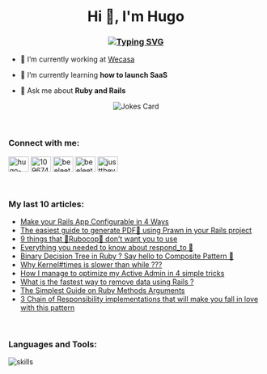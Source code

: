 <h1 align="center">Hi 👋, I'm Hugo</h1>
<h3 align="center"><a href="https://git.io/typing-svg"><img src="https://readme-typing-svg.herokuapp.com?font=Fira+Code&pause=1000&center=true&width=435&lines=Software+Engineer" alt="Typing SVG" /></a></h3>

- 🔭 I’m currently working at [Wecasa](https://www.wecasa.fr)

- 🌱 I’m currently learning **how to launch SaaS**

- 💬 Ask me about **Ruby and Rails**
<div align="center"><img src="https://readme-jokes.vercel.app/api?hideBorder&bgColor=%2f343f" alt="Jokes Card" /></div>

&nbsp;

<h3 align="left">Connect with me:</h3>
<p align="left">
<a href="https://linkedin.com/in/hugo-vast" target="_blank"><img align="center" src="https://raw.githubusercontent.com/rahuldkjain/github-profile-readme-generator/master/src/images/icons/Social/linked-in-alt.svg" alt="hugo-vast" height="30" width="40" /></a>
<a href="https://stackoverflow.com/users/10967401" target="_blank"><img align="center" src="https://raw.githubusercontent.com/rahuldkjain/github-profile-readme-generator/master/src/images/icons/Social/stack-overflow.svg" alt="10967401" height="30" width="40" /></a>
<a href="https://www.youtube.com/@beeleethebee" target="_blank"><img align="center" src="https://raw.githubusercontent.com/rahuldkjain/github-profile-readme-generator/master/src/images/icons/Social/youtube.svg" alt="beeleethebee" height="30" width="40" /></a>
<a href="https://www.reddit.com/user/Just_The_V" target="_blank"><img align="center" src="https://raw.githubusercontent.com/rahuldkjain/github-profile-readme-generator/master/src/images/icons/Social/reddit.svg" alt="beeleethebee" height="30" width="40" /></a>
<a href="https://dev.to/justthev" target="blank"><img align="center" src="https://raw.githubusercontent.com/rahuldkjain/github-profile-readme-generator/master/src/images/icons/Social/devto.svg" alt="justthev" height="30" width="40" /></a>
  
</p>

&nbsp;

<h3 align="left">My last 10 articles:</h3>

<!-- BLOG-POST-LIST:START -->
- [Make your Rails App Configurable in 4 Ways](https://dev.to/pimp_my_ruby/make-your-rails-app-configurable-in-4-ways-h5k)
- [The easiest guide to generate PDF📜 using Prawn in your Rails project](https://dev.to/pimp_my_ruby/the-easiest-guide-to-generate-pdf-using-prawn-in-your-rails-project-oh3)
- [9 things that 🚨Rubocop🚨 don’t want you to use](https://dev.to/pimp_my_ruby/9-things-that-rubocop-dont-want-you-to-use-pb1)
- [Everything you needed to know about respond_to 🔎](https://dev.to/pimp_my_ruby/everything-you-needed-to-know-about-respondto-2511)
- [Binary Decision Tree in Ruby ? Say hello to Composite Pattern 🌳](https://dev.to/wecasa/binary-decision-tree-in-ruby-say-hello-to-composite-pattern-h8n)
- [Why Kernel#times is slower than while ???](https://dev.to/pimp_my_ruby/if-you-want-your-ruby-application-to-be-efficient-keep-it-updated-37k0)
- [How I manage to optimize my Active Admin in 4 simple tricks](https://dev.to/pimp_my_ruby/how-i-manage-to-optimize-my-active-admin-in-4-simple-tricks-aij)
- [What is the fastest way to remove data using Rails ?](https://dev.to/pimp_my_ruby/speed-vs-security-navigating-data-deletion-strategies-in-rails-1a1k)
- [The Simplest Guide on Ruby Methods Arguments](https://dev.to/pimp_my_ruby/the-simplest-guide-on-ruby-methods-arguments-25pk)
- [3 Chain of Responsibility implementations that will make you fall in love with this pattern](https://dev.to/pimp_my_ruby/3-chain-of-responsibility-implementations-that-will-make-you-fall-in-love-with-this-pattern-2kfa)
<!-- BLOG-POST-LIST:END -->

&nbsp;

<h3 align="left">Languages and Tools:</h3>
<div align="left">
  <img align="center" src="https://skillicons.dev/icons?i=ruby,rails,redis,bots,docker,heroku,firebase,gcp,git,github,gitlab,mysql,postgres,sqlite,postman,stackoverflow,discord,solidity,bash,c,vue,vite,react,tailwind,html,js,css&theme=dark" alt="skills" /> 
</div>
